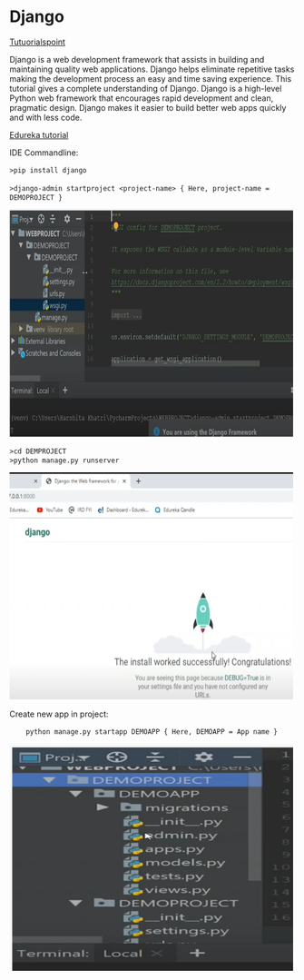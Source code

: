 # Django

[Tutuorialspoint](https://www.tutorialspoint.com/django/index.htm)

Django is a web development framework that assists in building and maintaining quality web applications. Django helps eliminate repetitive tasks making the development process an easy and time saving experience. This tutorial gives a complete understanding of Django. Django is a high-level Python web framework that encourages rapid development and clean, pragmatic design. Django makes it easier to build better web apps quickly and with less code.

[Edureka tutorial](https://www.youtube.com/watch?v=zuxzE7--RYM&t=1036s)

IDE Commandline:

    >pip install django
    
    >django-admin startproject <project-name> { Here, project-name = DEMOPROJECT }

<img src="Images/django1.PNG" width="500" height="400">
    
    >cd DEMPROJECT
    >python manage.py runserver

<img src="Images/django2.PNG" width="500" height="400">

Create new app in project:

        python manage.py startapp DEMOAPP { Here, DEMOAPP = App name }
        
<img src="Images/django3.PNG" width="500" height="400">
